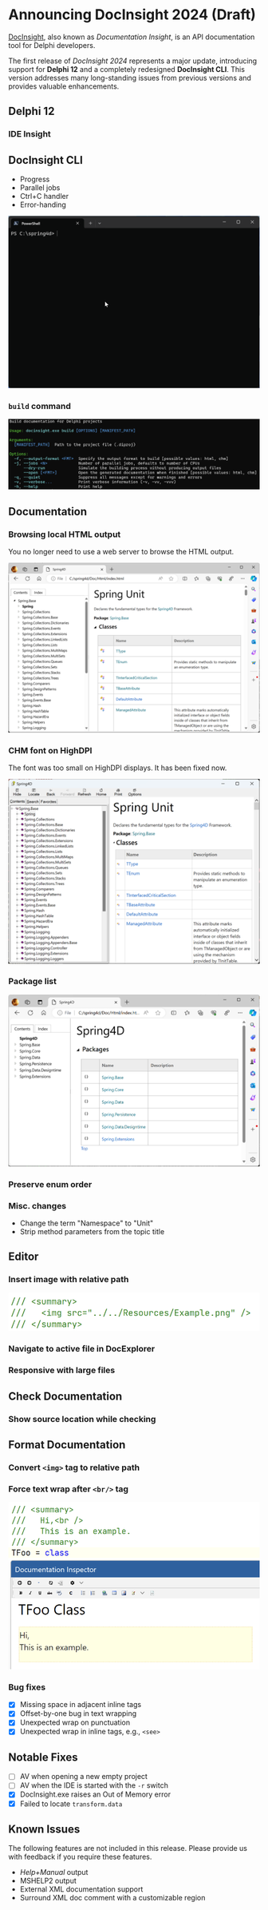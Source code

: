 # Announcing DocInsight 2024 (Draft)

[DocInsight](https://devjetsoftware.com/products/documentation-insight/), also known as _Documentation Insight_, is an API documentation tool for Delphi developers.

The first release of _DocInsight 2024_ represents a major update, introducing support for **Delphi 12** and a completely redesigned **DocInsight CLI**. This version addresses many long-standing issues from previous versions and provides valuable enhancements.

## Delphi 12

### IDE Insight

## DocInsight CLI

- Progress
- Parallel jobs
- Ctrl+C handler
- Error-handing

![DocInsight CLI](images/docinsight-cli.gif)

### `build` command

![docinsight-build](images/docinsight-build.png)

## Documentation

### Browsing local HTML output

You no longer need to use a web server to browse the HTML output.

![](images/local-html.png)

### CHM font on HighDPI

The font was too small on HighDPI displays. It has been fixed now.

![](images/chm-highdpi.png)

### Package list

![alt text](images/package-list.png)

### Preserve enum order

### Misc. changes

- Change the term "Namespace" to "Unit"
- Strip method parameters from the topic title

## Editor

### Insert image with relative path

![](images/img-relative-path.png)

### Navigate to active file in DocExplorer

### Responsive with large files

## Check Documentation

### Show source location while checking

## Format Documentation

### Convert `<img>` tag to relative path

### Force text wrap after `<br/>` tag

![](images/wrap-after-br.png)

### Bug fixes

- [x] Missing space in adjacent inline tags
- [x] Offset-by-one bug in text wrapping
- [x] Unexpected wrap on punctuation
- [x] Unexpected wrap in inline tags, e.g., `<see>`

## Notable Fixes

- [ ] AV when opening a new empty project
- [ ] AV when the IDE is started with the `-r` switch
- [x] DocInsight.exe raises an Out of Memory error
- [x] Failed to locate `transform.data`

## Known Issues

The following features are not included in this release. Please provide us with feedback if you require these features.

- _Help+Manual_ output
- MSHELP2 output
- External XML documentation support
- Surround XML doc comment with a customizable region
